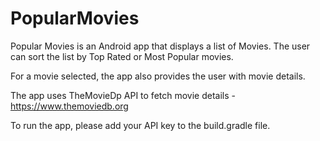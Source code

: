# PopularMovies

Popular Movies is an Android app that displays a list of Movies. The user can sort the list by Top Rated or Most Popular movies.

For a movie selected, the app also provides the user with movie details. 

The app uses TheMovieDp API to fetch movie details - https://www.themoviedb.org 

To run the app, please add your API key to the build.gradle file.
